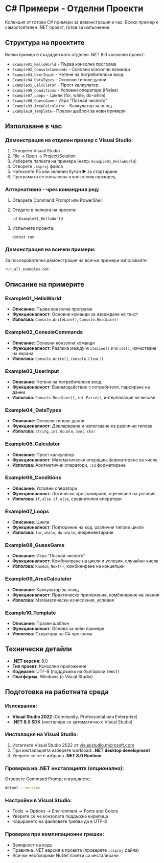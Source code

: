 # C# Примери - Отделни Проекти

Колекция от готови C# примери за демонстрация в час. Всеки пример е самостоятелен .NET проект, готов за изпълнение.

## Структура на проектите

Всеки пример е създаден като отделен .NET 8.0 конзолен проект:

- `Example01_HelloWorld` - Първа конзолна програма
- `Example02_ConsoleCommands` - Основни конзолни команди
- `Example03_UserInput` - Четене на потребителски вход
- `Example04_DataTypes` - Основни типове данни
- `Example05_Calculator` - Прост калкулатор
- `Example06_Conditions` - Условни оператори (if/else)
- `Example07_Loops` - Цикли (for, while, do-while)
- `Example08_GuessGame` - Игра "Познай числото"
- `Example09_AreaCalculator` - Калкулатор за площ
- `Example10_Template` - Празен шаблон за нови примери

## Използване в час

### Демонстрация на отделен пример с Visual Studio:

1. Отворете Visual Studio
2. File → Open → Project/Solution
3. Изберете папката на примера (напр. `Example01_HelloWorld`)
4. Отворете `.csproj` файла
5. Натиснете F5 или зеления бутон ▶️ за стартиране
6. Програмата се изпълнява в конзолния прозорец

### Алтернативно - чрез командния ред:

1. Отворете Command Prompt или PowerShell
2. Отидете в папката на проекта:
   ```cmd
   cd Example01_HelloWorld
   ```

3. Изпълнете проекта:
   ```cmd
   dotnet run
   ```

### Демонстрация на всички примери:

За последователна демонстрация на всички примери използвайте:

```cmd
run_all_examples.bat
```

## Описание на примерите

### Example01_HelloWorld
- **Описание**: Първа конзолна програма
- **Функционалност**: Основни команди за извеждане на текст
- **Използва**: `Console.WriteLine()`, `Console.ReadLine()`

### Example02_ConsoleCommands
- **Описание**: Основни конзолни команди
- **Функционалност**: Разлика между `WriteLine()` и `Write()`, изчистване на екрана
- **Използва**: `Console.Write()`, `Console.Clear()`

### Example03_UserInput
- **Описание**: Четене на потребителски вход
- **Функционалност**: Взаимодействие с потребителя, парсиране на данни
- **Използва**: `Console.ReadLine()`, `int.Parse()`, интерполация на низове

### Example04_DataTypes
- **Описание**: Основни типове данни
- **Функционалност**: Деклариране и използване на различни типове
- **Използва**: `string`, `int`, `double`, `bool`, `char`

### Example05_Calculator
- **Описание**: Прост калкулатор
- **Функционалност**: Математически операции, форматиране на числа
- **Използва**: Аритметични оператори, `:F2` форматиране

### Example06_Conditions
- **Описание**: Условни оператори
- **Функционалност**: Логическо програмиране, оценяване на условия
- **Използва**: `if`, `else if`, `else`, сравнителни оператори

### Example07_Loops
- **Описание**: Цикли
- **Функционалност**: Повторение на код, различни типове цикли
- **Използва**: `for`, `while`, `do-while`, инкрементиране

### Example08_GuessGame
- **Описание**: Игра "Познай числото"
- **Функционалност**: Комбиниране на цикли и условия, случайни числа
- **Използва**: `Random`, `Next()`, комбиниране на концепции

### Example09_AreaCalculator
- **Описание**: Калкулатор за площ
- **Функционалност**: Практическо приложение, комбиниране на знания
- **Използва**: Математически изчисления, условия

### Example10_Template
- **Описание**: Празен шаблон
- **Функционалност**: Основа за нови примери
- **Използва**: Структура на C# програма

## Технически детайли

- **.NET версия**: 8.0
- **Тип проект**: Конзолно приложение
- **Кодиране**: UTF-8 (поддръжка на български текст)
- **Платформа**: Windows (с Visual Studio)

## Подготовка на работната среда

### Изисквания:
- **Visual Studio 2022** (Community, Professional или Enterprise)
- **.NET 8.0 SDK** (инсталира се автоматично с Visual Studio)

### Инсталация на Visual Studio:
1. Изтеглете Visual Studio 2022 от [visualstudio.microsoft.com](https://visualstudio.microsoft.com/)
2. При инсталацията изберете workload: **.NET desktop development**
3. Уверете се че е избрана **.NET 8.0 Runtime**

### Проверка на .NET инсталацията (опционално):
Отворете Command Prompt и изпълнете:
```cmd
dotnet --version
```

### Настройки в Visual Studio:
- Tools → Options → Environment → Fonts and Colors
- Уверете се че конзолата поддържа кирилица
- Кодирането на файловете трябва да е UTF-8

### Проверка при компилационни грешки:
- Валидност на кода
- Правилна .NET версия в проекта (проверете `.csproj` файла)
- Всички необходими NuGet пакети са инсталирани
